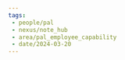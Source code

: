 ```yaml
---
tags:
 - people/pal
 - nexus/note_hub
 - area/pal_employee_capability
 - date/2024-03-20
---
```




